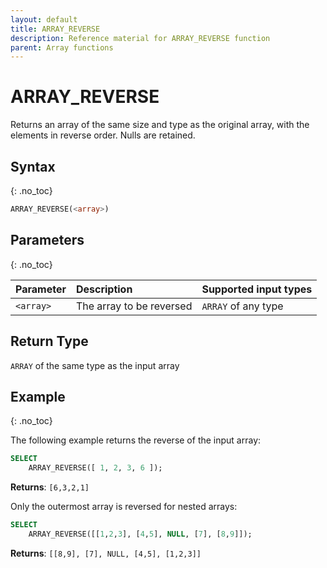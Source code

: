```yaml
---
layout: default
title: ARRAY_REVERSE
description: Reference material for ARRAY_REVERSE function
parent: Array functions
---
```


# ARRAY\_REVERSE

Returns an array of the same size and type as the original array, with the elements in reverse order. Nulls are retained.

## Syntax
{: .no_toc}

```sql
ARRAY_REVERSE(<array>)
```

## Parameters
{: .no_toc}

| Parameter | Description                         |Supported input types |
| :--------- | :----------------------------------- | :---------------------|
| `<array>`   | The array to be reversed | `ARRAY` of any type |

## Return Type
`ARRAY` of the same type as the input array

## Example
{: .no_toc}

The following example returns the reverse of the input array:

```sql
SELECT
	ARRAY_REVERSE([ 1, 2, 3, 6 ]);
```

**Returns**: `[6,3,2,1]`

Only the outermost array is reversed for nested arrays:
```sql
SELECT
	ARRAY_REVERSE([[1,2,3], [4,5], NULL, [7], [8,9]]);
```

**Returns**: `[[8,9], [7], NULL, [4,5], [1,2,3]]`
